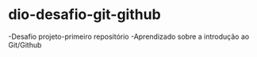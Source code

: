 # dio-desafio-git-github
-Desafio projeto-primeiro repositório
-Aprendizado sobre a introdução ao Git/Github
